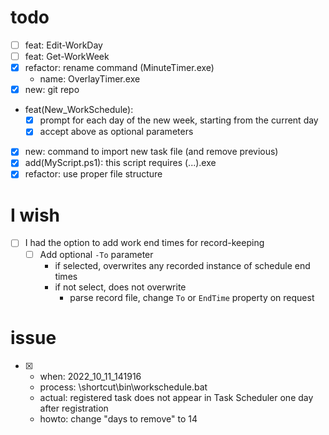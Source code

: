 # todo
- [ ] feat: Edit-WorkDay
- [ ] feat: Get-WorkWeek
- [x] refactor: rename command (MinuteTimer.exe)
  - name: OverlayTimer.exe
- [x] new: git repo
- feat(New_WorkSchedule):
  - [x] prompt for each day of the new week, starting from the current day
  - [x] accept above as optional parameters
- [x] new: command to import new task file (and remove previous)
- [x] add(MyScript.ps1): this script requires (...).exe
- [x] refactor: use proper file structure

# I wish
- [ ] I had the option to add work end times for record-keeping
  - [ ] Add optional ``-To`` parameter
    - if selected, overwrites any recorded instance of schedule end times
    - if not select, does not overwrite
      - parse record file, change ``To`` or ``EndTime`` property on request

# issue
- [x]
  - when: 2022_10_11_141916
  - process: \shortcut\bin\workschedule.bat
  - actual: registered task does not appear in Task Scheduler one day after registration
  - howto: change "days to remove" to 14

